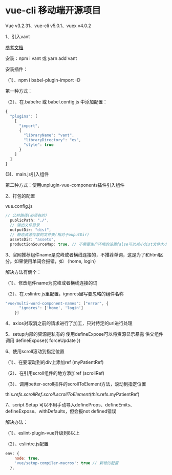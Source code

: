 # vue-cli 移动端开源项目

Vue v3.2.31、vue-cli v5.0.1、vuex v4.0.2

1、引入vant

[参考文档](https://vant-contrib.gitee.io/vant/#/zh-CN/quickstart#tong-guo-npm-an-zhuang)

安装：npm i vant 或 yarn add vant

安装插件：

（1）、npm i babel-plugin-import -D

第一种方式：

（2）、在.babelrc 或 babel.config.js 中添加配置：

```js
{
  "plugins": [
    [
      "import",
      {
        "libraryName": "vant",
        "libraryDirectory": "es",
        "style": true
      }
    ]
  ]
}
```

(3)、main.js引入组件

第二种方式：使用unplugin-vue-components插件引入组件

2、打包的配置

vue.config.js

```js
// 公共路径(必须有的)
  publicPath: "./",
  // 输出文件目录
  outputDir: "dist",
  // 静态资源存放的文件夹(相对于ouputDir)
  assetsDir: "assets",
  productionSourceMap: true, // 不需要生产环境的设置false可以减小dist文件大小，加速构建
```

3、官网推荐组件name是驼峰或者横线连接的，不推荐单词，这是为了和html区分。如果使用单词会报错，如
（home, login）

解决方法有俩个：

（1）、修改组件name为驼峰或者横线连接的词

（2）、在.eslintrc.js里配置，ignores里写要忽略的组件名称

```js
"vue/multi-word-component-names": ["error", {
      "ignores": ['home', 'login']
    }]
```

4、axios对取消之前的请求进行了加工，只对特定的url进行处理

5、setup内部的资源是私有的 使用defineExpose可以将资源显示暴露 供父组件调用
defineExpose({
forceUpdate
})

6、使用scroll滚动到指定位置

（1）、在要滚动到的div上添加ref (myPatientRef)

（2）、在引用scroll组件的地方添加ref (scrollRef)

（3）、调用better-scroll插件的scrollToElement方法，滚动到指定位置

this.$refs.scrollRef.scroll.scrollToElement(this.$refs.myPatientRef)

7、script Setup 可以不用手动导入defineProps、defineEmits、defineExpose、withDefaults，但会报not defined错误

解决办法：

（1）、eslint-plugin-vue升级到8以上

（2）、eslintrc.js配置

```js
env: {
    node: true,
    'vue/setup-compiler-macros': true // 新增的配置
  },
```
